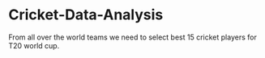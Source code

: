 # Cricket-Data-Analysis

From all over the world teams we need to select best 15 cricket players for T20 world cup.
